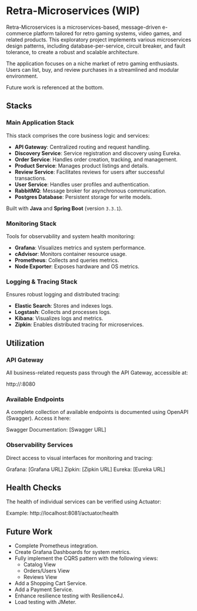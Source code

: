 # Retra-Microservices (WIP)

Retra-Microservices is a microservices-based, message-driven e-commerce platform tailored for retro gaming systems, video games, and related products. This exploratory project implements various microservices design patterns, including database-per-service, circuit breaker, and fault tolerance, to create a robust and scalable architecture. 

The application focuses on a niche market of retro gaming enthusiasts. Users can list, buy, and review purchases in a streamlined and modular environment.

Future work is referenced at the bottom.

## Stacks

### Main Application Stack
This stack comprises the core business logic and services:
- **API Gateway**: Centralized routing and request handling.
- **Discovery Service**: Service registration and discovery using Eureka.
- **Order Service**: Handles order creation, tracking, and management.
- **Product Service**: Manages product listings and details.
- **Review Service**: Facilitates reviews for users after successful transactions.
- **User Service**: Handles user profiles and authentication.
- **RabbitMQ**: Message broker for asynchronous communication.
- **Postgres Database**: Persistent storage for write models.

Built with **Java** and **Spring Boot** (version `3.3.1`).

### Monitoring Stack
Tools for observability and system health monitoring:
- **Grafana**: Visualizes metrics and system performance.
- **cAdvisor**: Monitors container resource usage.
- **Prometheus**: Collects and queries metrics.
- **Node Exporter**: Exposes hardware and OS metrics.

### Logging & Tracing Stack
Ensures robust logging and distributed tracing:
- **Elastic Search**: Stores and indexes logs.
- **Logstash**: Collects and processes logs.
- **Kibana**: Visualizes logs and metrics.
- **Zipkin**: Enables distributed tracing for microservices.

## Utilization
### API Gateway
All business-related requests pass through the API Gateway, accessible at:

http://<node-ip>:8080

### Available Endpoints
A complete collection of available endpoints is documented using OpenAPI (Swagger). Access it here:

Swagger Documentation: [Swagger URL]

### Observability Services
Direct access to visual interfaces for monitoring and tracing:

Grafana: [Grafana URL]
Zipkin: [Zipkin URL]
Eureka: [Eureka URL]

## Health Checks
The health of individual services can be verified using Actuator:

Example: http://localhost:8081/actuator/health

## Future Work
- Complete Prometheus integration.
- Create Grafana Dashboards for system metrics.
- Fully implement the CQRS pattern with the following views:
  - Catalog View
  - Orders/Users View
  - Reviews View
- Add a Shopping Cart Service.
- Add a Payment Service.
- Enhance resilience testing with Resilience4J.
- Load testing with JMeter.
